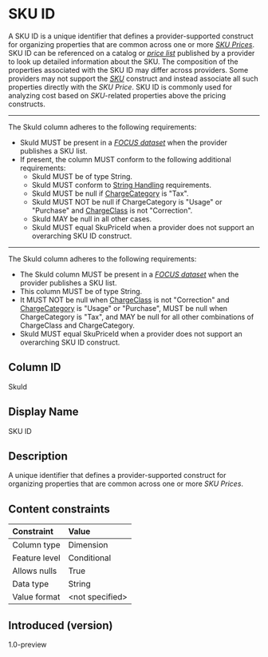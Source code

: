 # SKU ID

A SKU ID is a unique identifier that defines a provider-supported construct for organizing properties that are common across one or more [*SKU Prices*](#glossary:sku-price). SKU ID can be referenced on a catalog or [*price list*](#glossary:price-list) published by a provider to look up detailed information about the SKU. The composition of the properties associated with the SKU ID may differ across providers. Some providers may not support the [*SKU*](#glossary:sku) construct and instead associate all such properties directly with the *SKU Price*. SKU ID is commonly used for analyzing cost based on *SKU*-related properties above the pricing constructs.

---
The SkuId column adheres to the following requirements:

* SkuId MUST be present in a [*FOCUS dataset*](#glossary:FOCUS-dataset) when the provider publishes a SKU list.
* If present, the column MUST conform to the following additional requirements:
  * SkuId MUST be of type String.
  * SkuId MUST conform to [String Handling](#stringhandling) requirements.
  * SkuId MUST be null if [ChargeCategory](#chargecategory) is "Tax".
  * SkuId MUST NOT be null if ChargeCategory is "Usage" or "Purchase" and [ChargeClass](#chargeclass) is not "Correction".
  * SkuId MAY be null in all other cases.
  * SkuId MUST equal SkuPriceId when a provider does not support an overarching SKU ID construct.

---
The SkuId column adheres to the following requirements:

* The SkuId column MUST be present in a [*FOCUS dataset*](#glossary:FOCUS-dataset) when the provider publishes a SKU list.
* This column MUST be of type String.
* It MUST NOT be null when [ChargeClass](#chargeclass) is not "Correction" and [ChargeCategory](#chargecategory) is "Usage" or "Purchase", MUST be null when ChargeCategory is "Tax", and MAY be null for all other combinations of ChargeClass and ChargeCategory.
* SkuId MUST equal SkuPriceId when a provider does not support an overarching SKU ID construct.

## Column ID

SkuId

## Display Name

SKU ID

## Description

A unique identifier that defines a provider-supported construct for organizing properties that are common across one or more *SKU Prices*.

## Content constraints

| Constraint      | Value            |
| :-------------- | :--------------- |
| Column type     | Dimension        |
| Feature level   | Conditional      |
| Allows nulls    | True             |
| Data type       | String           |
| Value format    | \<not specified> |

## Introduced (version)

1.0-preview
